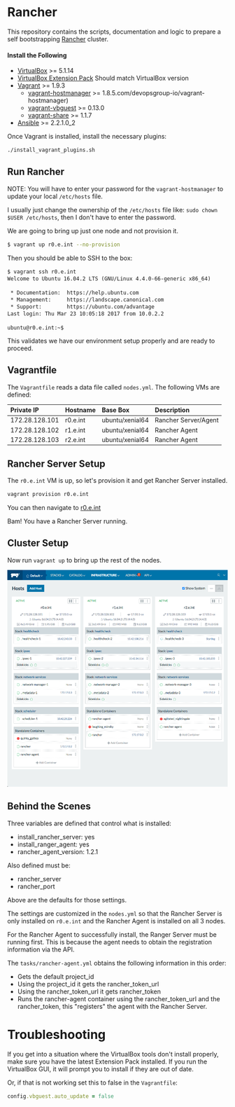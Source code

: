 # Rancher

This repository contains the scripts, documentation and logic to prepare a self bootstrapping [Rancher](http://rancher.com/) cluster.

#### Install the Following

* [VirtualBox](https://www.virtualbox.org/wiki/VirtualBox) >= 5.1.14
* [VirtualBox Extension Pack](https://www.virtualbox.org/wiki/Downloads) Should match VirtualBox version
* [Vagrant](https://www.vagrantup.com/) >= 1.9.3
    * [vagrant-hostmanager](https://github) >= 1.8.5.com/devopsgroup-io/vagrant-hostmanager)
    * [vagrant-vbguest](https://github.com/dotless-de/vagrant-vbguest) >= 0.13.0
    * [vagrant-share](https://www.vagrantup.com/docs/share/) >= 1.1.7
* [Ansible](https://www.ansible.com/) >= 2.2.1.0_2

Once Vagrant is installed, install the necessary plugins:

```bash
./install_vagrant_plugins.sh
```

## Run Rancher

NOTE: You will have to enter your password for the `vagrant-hostmanager` to update your local `/etc/hosts` file.

I usually just change the ownership of the `/etc/hosts` file like: `sudo chown $USER /etc/hosts`, then I don't have to enter the password.

We are going to bring up just one node and not provision it.

```bash
$ vagrant up r0.e.int --no-provision
```

Then you should be able to SSH to the box:

```
$ vagrant ssh r0.e.int
Welcome to Ubuntu 16.04.2 LTS (GNU/Linux 4.4.0-66-generic x86_64)

 * Documentation:  https://help.ubuntu.com
 * Management:     https://landscape.canonical.com
 * Support:        https://ubuntu.com/advantage
Last login: Thu Mar 23 10:05:18 2017 from 10.0.2.2

ubuntu@r0.e.int:~$
```

This validates we have our environment setup properly and are ready to proceed.

## Vagrantfile

The `Vagrantfile` reads a data file called `nodes.yml`.  The following VMs are defined:

| Private IP     | Hostname | Base Box        | Description          |
|:---------------|:---------|:----------------|:---------------------|
| 172.28.128.101 | r0.e.int | ubuntu/xenial64 | Rancher Server/Agent |
| 172.28.128.102 | r1.e.int | ubuntu/xenial64 | Rancher Agent        |
| 172.28.128.103 | r2.e.int | ubuntu/xenial64 | Rancher Agent        |

## Rancher Server Setup

The `r0.e.int` VM is up, so let's provision it and get Rancher Server installed.

```bash
vagrant provision r0.e.int
```

You can then navigate to [r0.e.int](http://r0.e.int:8080)

Bam!  You have a Rancher Server running.

## Cluster Setup

Now run `vagrant up` to bring up the rest of the nodes.

![screenshot](files/screenshot.png)

## Behind the Scenes

Three variables are defined that control what is installed:

* install_rancher_server: yes
* install_ranger_agent: yes
* rancher_agent_version: 1.2.1

Also defined must be:

* rancher_server
* rancher_port

Above are the defaults for those settings.

The settings are customized in the `nodes.yml` so that the Rancher Server is only installed on `r0.e.int` and the Rancher Agent is installed on all 3 nodes.

For the Rancher Agent to successfully install, the Ranger Server must be running first.  This is because the agent needs to obtain the registration information via the API.

The `tasks/rancher-agent.yml` obtains the following information in this order:

* Gets the default project_id
* Using the project_id it gets the rancher_token_url
* Using the rancher_token_url it gets rancher_token
* Runs the rancher-agent container using the rancher_token_url and the rancher_token, this "registers" the agent with the Rancher Server.

# Troubleshooting

If you get into a situation where the VirtualBox tools don't install properly, make sure you have the latest Extension Pack installed.  If  you run the VirtualBox GUI, it will prompt you to install if they are out of date.

Or, if that is not working set this to false in the `Vagrantfile`:

```ruby
config.vbguest.auto_update = false
````
